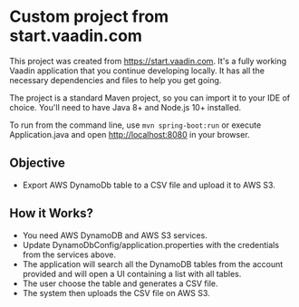 # Custom project from start.vaadin.com

This project was created from https://start.vaadin.com. It's a fully working Vaadin application that you continue developing locally.
It has all the necessary dependencies and files to help you get going.

The project is a standard Maven project, so you can import it to your IDE of choice. You'll need to have Java 8+ and Node.js 10+ installed.

To run from the command line, use `mvn spring-boot:run` or execute Application.java and open [http://localhost:8080](http://localhost:8080) in your browser.

## Objective
- Export AWS DynamoDb table to a CSV file and upload it to AWS S3.

## How it Works?
- You need AWS DynamoDB and AWS S3 services.
- Update DynamoDbConfig/application.properties with the credentials from the services above.
- The application will search all the DynamoDB tables from the account provided and will open a UI containing a list with all tables.
- The user choose the table and generates a CSV file.
- The system then uploads the CSV file on AWS S3.
